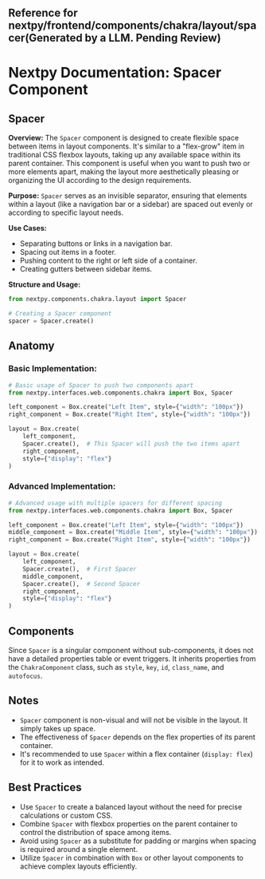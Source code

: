 ##  Reference for nextpy/frontend/components/chakra/layout/spacer(Generated by a LLM. Pending Review)

# Nextpy Documentation: Spacer Component

## Spacer

**Overview:**
The `Spacer` component is designed to create flexible space between items in layout components. It's similar to a "flex-grow" item in traditional CSS flexbox layouts, taking up any available space within its parent container. This component is useful when you want to push two or more elements apart, making the layout more aesthetically pleasing or organizing the UI according to the design requirements.

**Purpose:**
`Spacer` serves as an invisible separator, ensuring that elements within a layout (like a navigation bar or a sidebar) are spaced out evenly or according to specific layout needs.

**Use Cases:**
- Separating buttons or links in a navigation bar.
- Spacing out items in a footer.
- Pushing content to the right or left side of a container.
- Creating gutters between sidebar items.

**Structure and Usage:**

```python
from nextpy.components.chakra.layout import Spacer

# Creating a Spacer component
spacer = Spacer.create()
```

## Anatomy

### Basic Implementation:

```python
# Basic usage of Spacer to push two components apart
from nextpy.interfaces.web.components.chakra import Box, Spacer

left_component = Box.create("Left Item", style={"width": "100px"})
right_component = Box.create("Right Item", style={"width": "100px"})

layout = Box.create(
    left_component,
    Spacer.create(),  # This Spacer will push the two items apart
    right_component,
    style={"display": "flex"}
)
```

### Advanced Implementation:

```python
# Advanced usage with multiple spacers for different spacing
from nextpy.interfaces.web.components.chakra import Box, Spacer

left_component = Box.create("Left Item", style={"width": "100px"})
middle_component = Box.create("Middle Item", style={"width": "100px"})
right_component = Box.create("Right Item", style={"width": "100px"})

layout = Box.create(
    left_component,
    Spacer.create(),  # First Spacer
    middle_component,
    Spacer.create(),  # Second Spacer
    right_component,
    style={"display": "flex"}
)
```

## Components

Since `Spacer` is a singular component without sub-components, it does not have a detailed properties table or event triggers. It inherits properties from the `ChakraComponent` class, such as `style`, `key`, `id`, `class_name`, and `autofocus`.

## Notes

- `Spacer` component is non-visual and will not be visible in the layout. It simply takes up space.
- The effectiveness of `Spacer` depends on the flex properties of its parent container.
- It's recommended to use `Spacer` within a flex container (`display: flex`) for it to work as intended.

## Best Practices

- Use `Spacer` to create a balanced layout without the need for precise calculations or custom CSS.
- Combine `Spacer` with flexbox properties on the parent container to control the distribution of space among items.
- Avoid using `Spacer` as a substitute for padding or margins when spacing is required around a single element.
- Utilize `Spacer` in combination with `Box` or other layout components to achieve complex layouts efficiently.